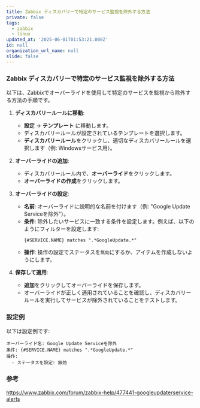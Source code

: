 ```yaml
---
title: Zabbix ディスカバリーで特定のサービス監視を除外する方法
private: false
tags:
  - zabbix
  - linux
updated_at: '2025-06-01T01:53:21.008Z'
id: null
organization_url_name: null
slide: false
---
```


### Zabbix ディスカバリーで特定のサービス監視を除外する方法

以下は、Zabbixでオーバーライドを使用して特定のサービスを監視から除外する方法の手順です。

1. **ディスカバリールールに移動**:
   - **設定** -> **テンプレート** に移動します。
   - ディスカバリールールが設定されているテンプレートを選択します。
   - **ディスカバリールール**をクリックし、適切なディスカバリールールを選択します（例: Windowsサービス用）。

2. **オーバーライドの追加**:
   - ディスカバリールール内で、**オーバーライド**をクリックします。
   - **オーバーライドの作成**をクリックします。

3. **オーバーライドの設定**:
   - **名前**: オーバーライドに説明的な名前を付けます（例: "Google Update Serviceを除外"）。
   - **条件**: 除外したいサービスに一致する条件を設定します。例えば、以下のようにフィルターを設定します:
     ```plaintext
     {#SERVICE.NAME} matches ".*GoogleUpdate.*"
     ```
   - **操作**: 操作の設定でステータスを`無効`にするか、アイテムを作成しないようにします。

4. **保存して適用**:
   - **追加**をクリックしてオーバーライドを保存します。
   - オーバーライドが正しく適用されていることを確認し、ディスカバリールールを実行してサービスが除外されていることをテストします。

### 設定例

以下は設定例です:

```plaintext
オーバーライド名: Google Update Serviceを除外
条件: {#SERVICE.NAME} matches ".*GoogleUpdate.*"
操作:
  - ステータスを設定: 無効
```

### 参考
https://www.zabbix.com/forum/zabbix-help/477441-googleupdaterservice-alerts